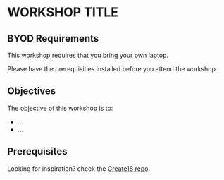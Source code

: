 # WORKSHOP TITLE

## BYOD Requirements

This workshop requires that you bring your own laptop. 

Please have the prerequisities installed before you attend the workshop.


## Objectives

The objective of this workshop is to:
- ...
- ...


## Prerequisites

Looking for inspiration? check the [Create18 repo](https://github.com/CiscoDevNet/Create2018).
